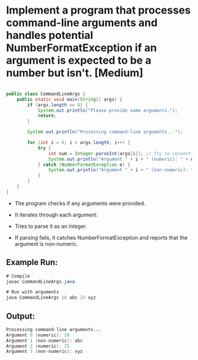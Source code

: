 # Implement a program that processes command-line arguments and handles potential NumberFormatException if an argument is expected to be a number but isn't. [Medium]

```java

public class CommandLineArgs {
    public static void main(String[] args) {
        if (args.length == 0) {
            System.out.println("Please provide some arguments.");
            return;
        }

        System.out.println("Processing command-line arguments...");

        for (int i = 0; i < args.length; i++) {
            try {
                int num = Integer.parseInt(args[i]); // Try to convert to integer
                System.out.println("Argument " + i + " (numeric): " + num);
            } catch (NumberFormatException e) {
                System.out.println("Argument " + i + " (non-numeric): " + args[i]);
            }
        }
    }
}


```

- The program checks if any arguments were provided.

- It iterates through each argument:

- Tries to parse it as an integer.

- If parsing fails, it catches NumberFormatException and reports that the argument is non-numeric.

## Example Run:

```java
# Compile
javac CommandLineArgs.java

# Run with arguments
java CommandLineArgs 10 abc 25 xyz
```
## Output:

```java
Processing command-line arguments...
Argument 0 (numeric): 10
Argument 1 (non-numeric): abc
Argument 2 (numeric): 25
Argument 3 (non-numeric): xyz
```
